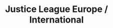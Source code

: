 ---
title: Justice League Europe / International
issue: 16A
issue_nr: 16
full_title: "The Extremist Vector, Part 2: Conquest"
subtitle: ""
story_arc: The Extremist Vector
crossover: ""
variant: ""
publisher: DC Comics
creators: 
  - Keith Giffen
  - Gerard Jones
  - Bart Sears
release_date: Jul 1990
release_year: 1990
genre:
  - Action
  - Adventure
  - Super-Heroes
format: Comic
pages: 32
signed_by: ""
price: 1
---